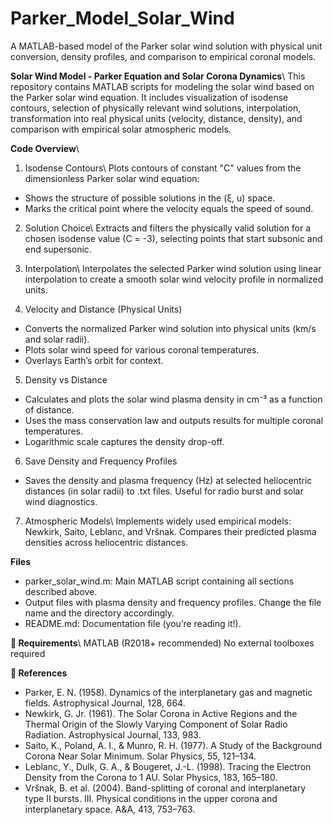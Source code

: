 # Parker_Model_Solar_Wind
A MATLAB-based model of the Parker solar wind solution with physical unit conversion, density profiles, and comparison to empirical coronal models.

**Solar Wind Model - Parker Equation and Solar Corona Dynamics**\\
This repository contains MATLAB scripts for modeling the solar wind based on the Parker solar wind equation. It includes visualization of isodense contours, selection of physically relevant wind solutions, interpolation, transformation into real physical units (velocity, distance, density), and comparison with empirical solar atmospheric models.

**Code Overview**\\
1. Isodense Contours\\
Plots contours of constant "C" values from the dimensionless Parker solar wind equation:
- Shows the structure of possible solutions in the (ξ, u) space.
- Marks the critical point where the velocity equals the speed of sound.

2. Solution Choice\\
Extracts and filters the physically valid solution for a chosen isodense value (C = -3), selecting points that start subsonic and end supersonic.

3. Interpolation\\
Interpolates the selected Parker wind solution using linear interpolation to create a smooth solar wind velocity profile in normalized units.

4. Velocity and Distance (Physical Units)
- Converts the normalized Parker wind solution into physical units (km/s and solar radii).
- Plots solar wind speed for various coronal temperatures.
- Overlays Earth’s orbit for context.

5. Density vs Distance
- Calculates and plots the solar wind plasma density in cm⁻³ as a function of distance.
- Uses the mass conservation law and outputs results for multiple coronal temperatures.
- Logarithmic scale captures the density drop-off.

6. Save Density and Frequency Profiles
- Saves the density and plasma frequency (Hz) at selected heliocentric distances (in solar radii) to .txt files. Useful for radio burst and solar wind diagnostics.

7. Atmospheric Models\\
Implements widely used empirical models: Newkirk, Saito, Leblanc, and Vršnak. Compares their predicted plasma densities across heliocentric distances.

**Files**
- parker_solar_wind.m: Main MATLAB script containing all sections described above.
- Output files with plasma density and frequency profiles. Change the file name and the directory accordingly.
- README.md: Documentation file (you’re reading it!).

**📌 Requirements**\\
MATLAB (R2018+ recommended)
No external toolboxes required

**📘 References**
- Parker, E. N. (1958). Dynamics of the interplanetary gas and magnetic fields. Astrophysical Journal, 128, 664.
- Newkirk, G. Jr. (1961). The Solar Corona in Active Regions and the Thermal Origin of the Slowly Varying Component of Solar Radio Radiation. Astrophysical Journal, 133, 983.
- Saito, K., Poland, A. I., & Munro, R. H. (1977). A Study of the Background Corona Near Solar Minimum. Solar Physics, 55, 121–134.
- Leblanc, Y., Dulk, G. A., & Bougeret, J.-L. (1998). Tracing the Electron Density from the Corona to 1 AU. Solar Physics, 183, 165–180.
- Vršnak, B. et al. (2004). Band-splitting of coronal and interplanetary type II bursts. III. Physical conditions in the upper corona and interplanetary space. A&A, 413, 753–763.
